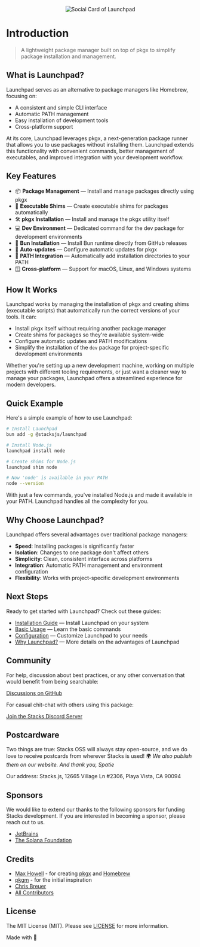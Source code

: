 <p align="center"><img src="https://github.com/stacksjs/launchpad/blob/main/.github/art/cover.jpg?raw=true" alt="Social Card of Launchpad"></p>

# Introduction

> A lightweight package manager built on top of pkgx to simplify package installation and management.

## What is Launchpad?

Launchpad serves as an alternative to package managers like Homebrew, focusing on:

- A consistent and simple CLI interface
- Automatic PATH management
- Easy installation of development tools
- Cross-platform support

At its core, Launchpad leverages pkgx, a next-generation package runner that allows you to use packages without installing them. Launchpad extends this functionality with convenient commands, better management of executables, and improved integration with your development workflow.

## Key Features

- 📦 **Package Management** — Install and manage packages directly using pkgx
- 🔄 **Executable Shims** — Create executable shims for packages automatically
- 🛠️ **pkgx Installation** — Install and manage the pkgx utility itself
- 💻 **Dev Environment** — Dedicated command for the dev package for development environments
- 🚀 **Bun Installation** — Install Bun runtime directly from GitHub releases
- 🔧 **Auto-updates** — Configure automatic updates for pkgx
- 🔌 **PATH Integration** — Automatically add installation directories to your PATH
- 🪟 **Cross-platform** — Support for macOS, Linux, and Windows systems

## How It Works

Launchpad works by managing the installation of pkgx and creating shims (executable scripts) that automatically run the correct versions of your tools. It can:

- Install pkgx itself without requiring another package manager
- Create shims for packages so they're available system-wide
- Configure automatic updates and PATH modifications
- Simplify the installation of the `dev` package for project-specific development environments

Whether you're setting up a new development machine, working on multiple projects with different tooling requirements, or just want a cleaner way to manage your packages, Launchpad offers a streamlined experience for modern developers.

## Quick Example

Here's a simple example of how to use Launchpad:

```bash
# Install Launchpad
bun add -g @stacksjs/launchpad

# Install Node.js
launchpad install node

# Create shims for Node.js
launchpad shim node

# Now 'node' is available in your PATH
node --version
```

With just a few commands, you've installed Node.js and made it available in your PATH. Launchpad handles all the complexity for you.

## Why Choose Launchpad?

Launchpad offers several advantages over traditional package managers:

- **Speed**: Installing packages is significantly faster
- **Isolation**: Changes to one package don't affect others
- **Simplicity**: Clean, consistent interface across platforms
- **Integration**: Automatic PATH management and environment configuration
- **Flexibility**: Works with project-specific development environments

## Next Steps

Ready to get started with Launchpad? Check out these guides:

- [Installation Guide](./install.md) — Install Launchpad on your system
- [Basic Usage](./usage.md) — Learn the basic commands
- [Configuration](./config.md) — Customize Launchpad to your needs
- [Why Launchpad?](./why.md) — More details on the advantages of Launchpad

## Community

For help, discussion about best practices, or any other conversation that would benefit from being searchable:

[Discussions on GitHub](https://github.com/stacksjs/launchpad/discussions)

For casual chit-chat with others using this package:

[Join the Stacks Discord Server](https://discord.gg/stacksjs)

## Postcardware

Two things are true: Stacks OSS will always stay open-source, and we do love to receive postcards from wherever Stacks is used! 🌍 _We also publish them on our website. And thank you, Spatie_

Our address: Stacks.js, 12665 Village Ln #2306, Playa Vista, CA 90094

## Sponsors

We would like to extend our thanks to the following sponsors for funding Stacks development. If you are interested in becoming a sponsor, please reach out to us.

- [JetBrains](https://www.jetbrains.com/)
- [The Solana Foundation](https://solana.com/)

## Credits

- [Max Howell](https://github.com/mxcl) - for creating [pkgx](https://github.com/pkgxdev/pkgx) and [Homebrew](https://github.com/Homebrew/brew)
- [pkgm](https://github.com/pkgxdev/pkgm) - for the initial inspiration
- [Chris Breuer](https://github.com/chrisbbreuer)
- [All Contributors](https://github.com/stacksjs/launchpad/graphs/contributors)

## License

The MIT License (MIT). Please see [LICENSE](https://github.com/stacksjs/launchpad/tree/main/LICENSE.md) for more information.

Made with 💙

<!-- Badges -->

<!-- [codecov-src]: https://img.shields.io/codecov/c/gh/stacksjs/rpx/main?style=flat-square
[codecov-href]: https://codecov.io/gh/stacksjs/rpx -->
